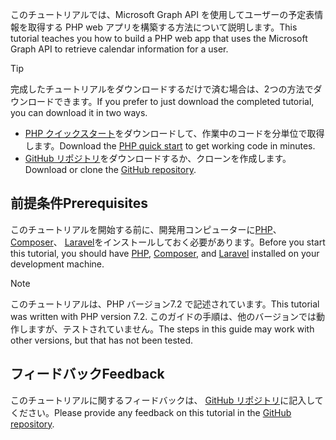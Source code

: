 <!-- markdownlint-disable MD002 MD041 -->

<span data-ttu-id="e33ed-101">このチュートリアルでは、Microsoft Graph API を使用してユーザーの予定表情報を取得する PHP web アプリを構築する方法について説明します。</span><span class="sxs-lookup"><span data-stu-id="e33ed-101">This tutorial teaches you how to build a PHP web app that uses the Microsoft Graph API to retrieve calendar information for a user.</span></span>

> [!TIP]
> <span data-ttu-id="e33ed-102">完成したチュートリアルをダウンロードするだけで済む場合は、2つの方法でダウンロードできます。</span><span class="sxs-lookup"><span data-stu-id="e33ed-102">If you prefer to just download the completed tutorial, you can download it in two ways.</span></span>
>
> - <span data-ttu-id="e33ed-103">[PHP クイックスタート](https://developer.microsoft.com/graph/quick-start?platform=option-php)をダウンロードして、作業中のコードを分単位で取得します。</span><span class="sxs-lookup"><span data-stu-id="e33ed-103">Download the [PHP quick start](https://developer.microsoft.com/graph/quick-start?platform=option-php) to get working code in minutes.</span></span>
> - <span data-ttu-id="e33ed-104">[GitHub リポジトリ](https://github.com/microsoftgraph/msgraph-training-phpapp)をダウンロードするか、クローンを作成します。</span><span class="sxs-lookup"><span data-stu-id="e33ed-104">Download or clone the [GitHub repository](https://github.com/microsoftgraph/msgraph-training-phpapp).</span></span>

## <a name="prerequisites"></a><span data-ttu-id="e33ed-105">前提条件</span><span class="sxs-lookup"><span data-stu-id="e33ed-105">Prerequisites</span></span>

<span data-ttu-id="e33ed-106">このチュートリアルを開始する前に、開発用コンピューターに[PHP](http://php.net/downloads.php)、 [Composer](https://getcomposer.org/)、 [Laravel](https://laravel.com/)をインストールしておく必要があります。</span><span class="sxs-lookup"><span data-stu-id="e33ed-106">Before you start this tutorial, you should have [PHP](http://php.net/downloads.php), [Composer](https://getcomposer.org/), and [Laravel](https://laravel.com/) installed on your development machine.</span></span>

> [!NOTE]
> <span data-ttu-id="e33ed-107">このチュートリアルは、PHP バージョン7.2 で記述されています。</span><span class="sxs-lookup"><span data-stu-id="e33ed-107">This tutorial was written with PHP version 7.2.</span></span> <span data-ttu-id="e33ed-108">このガイドの手順は、他のバージョンでは動作しますが、テストされていません。</span><span class="sxs-lookup"><span data-stu-id="e33ed-108">The steps in this guide may work with other versions, but that has not been tested.</span></span>

## <a name="feedback"></a><span data-ttu-id="e33ed-109">フィードバック</span><span class="sxs-lookup"><span data-stu-id="e33ed-109">Feedback</span></span>

<span data-ttu-id="e33ed-110">このチュートリアルに関するフィードバックは、 [GitHub リポジトリ](https://github.com/microsoftgraph/msgraph-training-phpapp)に記入してください。</span><span class="sxs-lookup"><span data-stu-id="e33ed-110">Please provide any feedback on this tutorial in the [GitHub repository](https://github.com/microsoftgraph/msgraph-training-phpapp).</span></span>